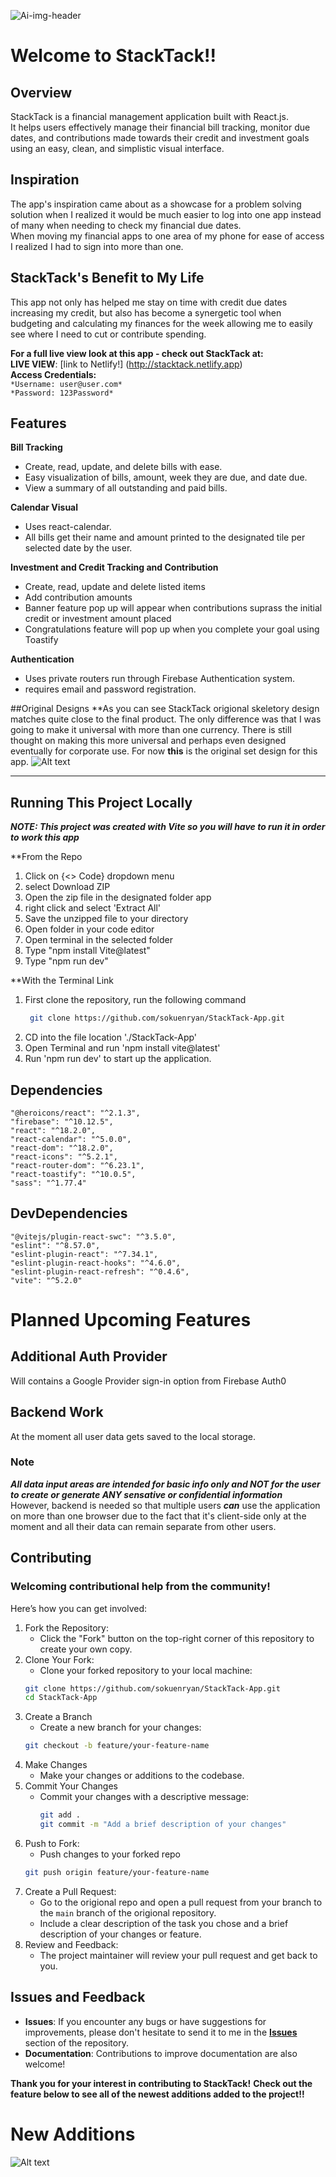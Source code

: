 ![Ai-img-header](src/assets/images/AI-README-header.png)
# Welcome to StackTack!!
## Overview
StackTack is a financial management application built with React.js.<br>
It helps users effectively manage their financial bill tracking, monitor due dates, and contributions made towards their credit and investment goals using an easy, clean, and simplistic visual interface.<br> 

## Inspiration
The app's inspiration came about as a showcase for a problem solving solution when I realized it would be much easier to log into one app instead of many when needing to check my financial due dates.<br>
When moving my financial apps to one area of my phone for ease of access I realized I had to sign into more than one. 

## StackTack's Benefit to My Life
This app not only has helped me stay on time with credit due dates increasing my credit, but also has become a synergetic tool when budgeting and calculating my finances for the week allowing me to easily see where I need to cut or contribute spending. 

**For a full live view look at this app - check out StackTack at:** <br>
**LIVE VIEW**: [link to Netlify!] (http://stacktack.netlify.app) <br>
**Access Credentials:** <br>
`*Username: user@user.com*` <br>
`*Password: 123Password*` <br>

## Features
**Bill Tracking**
  - Create, read, update, and delete bills with ease.
  - Easy visualization of bills, amount, week they are due, and date due.
  - View a summary of all outstanding and paid bills.

**Calendar Visual**
  - Uses react-calendar.
  - All bills get their name and amount printed to the designated tile per selected date by the user.

**Investment and Credit Tracking and Contribution**
  - Create, read, update and delete listed items
  - Add contribution amounts
  - Banner feature pop up will appear when contributions suprass the initial credit or investment amount placed
  - Congratulations feature will pop up when you complete your goal using Toastify

**Authentication**
   - Uses private routers run through Firebase Authentication system.
   - requires email and password registration.

##Original Designs
**As you can see StackTack origional skeletory design matches quite close to the final product. 
The only difference was that I was going to make it universal with more than one currency. 
There is still thought on making this more universal and perhaps even designed eventually for corporate use. 
For now **this** is the original set design for this app. 
![Alt text](src/assets/wireframes/StackTackWireFrame--1.png)

---
## Running This Project Locally
***NOTE: This project was created with Vite so you will have to run it in order to work this app***

**From the Repo
 1. Click on {<> Code} dropdown menu
 2. select Download ZIP
 3. Open the zip file in the designated folder app
 4. right click and select 'Extract All'
 5. Save the unzipped file to your directory
 6. Open folder in your code editor
 7. Open terminal in the selected folder
 8. Type "npm install Vite@latest"
 9. Type "npm run dev"

**With the Terminal Link
  1. First clone the repository, run the following command
     ```bash
      git clone https://github.com/sokuenryan/StackTack-App.git
  2. CD into the file location './StackTack-App'
  3. Open Terminal and run 'npm install vite@latest'
  4. Run 'npm run dev' to start up the application.

## Dependencies 
    "@heroicons/react": "^2.1.3",
    "firebase": "^10.12.5",
    "react": "^18.2.0",
    "react-calendar": "^5.0.0",
    "react-dom": "^18.2.0",
    "react-icons": "^5.2.1",
    "react-router-dom": "^6.23.1",
    "react-toastify": "^10.0.5",
    "sass": "^1.77.4"

## DevDependencies 
    "@vitejs/plugin-react-swc": "^3.5.0",
    "eslint": "^8.57.0",
    "eslint-plugin-react": "^7.34.1",
    "eslint-plugin-react-hooks": "^4.6.0",
    "eslint-plugin-react-refresh": "^0.4.6",
    "vite": "^5.2.0"

# Planned Upcoming Features
## Additional Auth Provider
Will contains a Google Provider sign-in option from Firebase Auth0

## Backend Work
At the moment all user data gets saved to the local storage.<br>
### Note <br>
***All data input areas are intended for ***basic info only*** and **NOT** for the user to create or generate ANY sensative or confidential information***<br>
However, backend is needed so that multiple users ***can*** use the application on more than one browser 
due to the fact that it's client-side only at the moment and all their data can remain separate from other users.<br>
 
## Contributing
### Welcoming contributional help from the community! <br> 
Here’s how you can get involved:

1. Fork the Repository:
    - Click the "Fork" button on the top-right corner of this repository to create your own copy.
2.  Clone Your Fork:
    - Clone your forked repository to your local machine:
    ``` bash
    git clone https://github.com/sokuenryan/StackTack-App.git
    cd StackTack-App
3. Create a Branch
   - Create a new branch for your changes:
   ``` bash
   git checkout -b feature/your-feature-name
4. Make Changes
   - Make your changes or additions to the codebase.
5. Commit Your Changes
   - Commit your changes with a descriptive message:
     ```bash
     git add .
     git commit -m "Add a brief description of your changes"
6. Push to Fork:
   - Push changes to your forked repo
   ```bash
   git push origin feature/your-feature-name
7. Create a Pull Request:
   - Go to the origional repo and open a pull request from your branch to the  `main` branch of the origional repository.
   - Include a clear description of the task you chose and a brief description of your changes or feature.
8. Review and Feedback:
   - The project maintainer will review your pull request and get back to you. 

## Issues and Feedback 
  - **Issues**: If you encounter any bugs or have suggestions for improvements, please don't hesitate to send it to me in the **[Issues](https://github.com/sokuenryan/StackTack-App/issues)** section of the repository.
  - **Documentation**: Contributions to improve documentation are also welcome!

**Thank you for your interest in contributing to StackTack!**
**Check out the feature below to see all of the newest additions added to the project!!**

# New Additions
![Alt text](src/assets/wireframes/StackTack--WireFrame-4(mobile).png)
